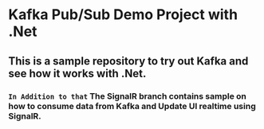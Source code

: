 # Kafka Pub/Sub Demo Project with .Net

## This is a sample repository to try out Kafka and see how it works with .Net.

### `In Addition to that` The SignalR branch contains sample on how to consume data from Kafka and Update UI realtime using SignalR.